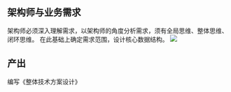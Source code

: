 ## 架构师与业务需求

架构师必须深入理解需求，以架构师的角度分析需求，须有全局思维、整体思维、闭环思维。
在此基础上确定需求范围，设计核心数据结构。
![](./images/1.png)

## 产出

编写《整体技术方案设计》


